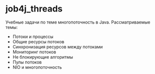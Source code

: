 # job4j_threads

Учебные задачи по теме многопоточность в Java. Рассматриваемые темы:

- Потоки и процессы
- Общие ресурсы потоков
- Синхронизация ресурсов между потоками
- Мониторинг потоков
- Не блокирующие алгоритмы
- Пулы потоков
- NIO и многопоточность

